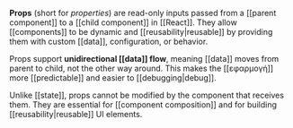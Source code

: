 **Props** (short for _properties_) are read-only inputs passed from a [[parent component]] to a [[child component]] in [[React]]. They allow [[components]] to be dynamic and [[reusability|reusable]] by providing them with custom [[data]], configuration, or behavior.

Props support **unidirectional [[data]] flow**, meaning [[data]] moves from parent to child, not the other way around. This makes the [[εφαρμογή]] more [[predictable]] and easier to [[debugging|debug]].

Unlike [[state]], props cannot be modified by the component that receives them. They are essential for [[component composition]] and for building [[reusability|reusable]] UI elements.
